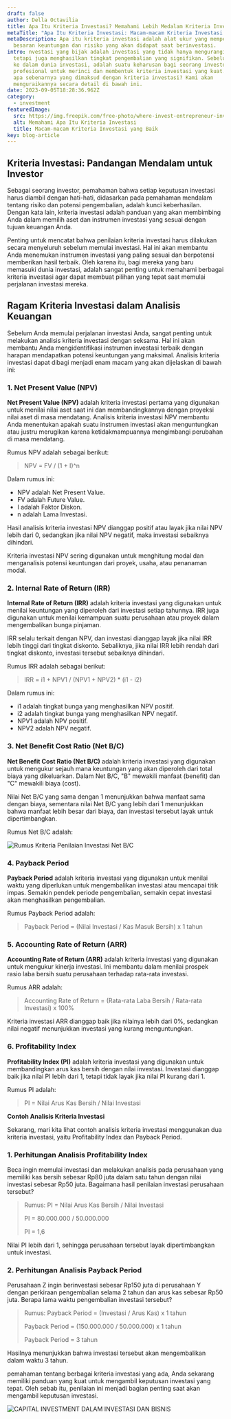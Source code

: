 ```yaml
---
draft: false
author: Della Octavilia
title: Apa Itu Kriteria Investasi? Memahami Lebih Medalam Kriteria Investasi
metaTitle: "Apa Itu Kriteria Investasi: Macam-macam Kriteria Investasi yang Baik"
metaDescription: Apa itu kriteria investasi adalah alat ukur yang memperkirakan
  besaran keuntungan dan risiko yang akan didapat saat berinvestasi.
intro: nvestasi yang bijak adalah investasi yang tidak hanya mengurangi risiko,
  tetapi juga menghasilkan tingkat pengembalian yang signifikan. Sebelum terjun
  ke dalam dunia investasi, adalah suatu keharusan bagi seorang investor
  profesional untuk merinci dan membentuk kriteria investasi yang kuat. Tetapi,
  apa sebenarnya yang dimaksud dengan kriteria investasi? Kami akan
  menguraikannya secara detail di bawah ini.
date: 2023-09-05T18:28:36.962Z
category:
  - investment
featuredImage:
  src: https://img.freepik.com/free-photo/where-invest-entrepreneur-investment-financial-risk-assessment-concept_53876-132587.jpg?w=740&t=st=1660889151~exp=1660889751~hmac=6c084d479ab8b4ed69c0e08b62e1da6fb4fc416e63c459d2bc772746f7bc2c77
  alt: Memahami Apa Itu Kriteria Investasi
  title: Macam-macam Kriteria Investasi yang Baik
key: blog-article
---
```

## Kriteria Investasi: Pandangan Mendalam untuk Investor

Sebagai seorang investor, pemahaman bahwa setiap keputusan investasi harus diambil dengan hati-hati, didasarkan pada pemahaman mendalam tentang risiko dan potensi pengembalian, adalah kunci keberhasilan. Dengan kata lain, kriteria investasi adalah panduan yang akan membimbing Anda dalam memilih aset dan instrumen investasi yang sesuai dengan tujuan keuangan Anda.

Penting untuk mencatat bahwa penilaian kriteria investasi harus dilakukan secara menyeluruh sebelum memulai investasi. Hal ini akan membantu Anda menemukan instrumen investasi yang paling sesuai dan berpotensi memberikan hasil terbaik. Oleh karena itu, bagi mereka yang baru memasuki dunia investasi, adalah sangat penting untuk memahami berbagai kriteria investasi agar dapat membuat pilihan yang tepat saat memulai perjalanan investasi mereka.

## **Ragam Kriteria Investasi dalam Analisis Keuangan**

Sebelum Anda memulai perjalanan investasi Anda, sangat penting untuk melakukan analisis kriteria investasi dengan seksama. Hal ini akan membantu Anda mengidentifikasi instrumen investasi terbaik dengan harapan mendapatkan potensi keuntungan yang maksimal. Analisis kriteria investasi dapat dibagi menjadi enam macam yang akan dijelaskan di bawah ini:

### 1. Net Present Value (NPV)

**Net Present Value (NPV)** adalah kriteria investasi pertama yang digunakan untuk menilai nilai aset saat ini dan membandingkannya dengan proyeksi nilai aset di masa mendatang. Analisis kriteria investasi NPV membantu Anda menentukan apakah suatu instrumen investasi akan menguntungkan atau justru merugikan karena ketidakmampuannya mengimbangi perubahan di masa mendatang.

Rumus NPV adalah sebagai berikut:

> NPV = FV / (1 + I)^n

Dalam rumus ini:

* NPV adalah Net Present Value.
* FV adalah Future Value.
* I adalah Faktor Diskon.
* n adalah Lama Investasi.

Hasil analisis kriteria investasi NPV dianggap positif atau layak jika nilai NPV lebih dari 0, sedangkan jika nilai NPV negatif, maka investasi sebaiknya dihindari.

Kriteria investasi NPV sering digunakan untuk menghitung modal dan menganalisis potensi keuntungan dari proyek, usaha, atau penanaman modal.

### 2. Internal Rate of Return (IRR)

**Internal Rate of Return (IRR)** adalah kriteria investasi yang digunakan untuk menilai keuntungan yang diperoleh dari investasi setiap tahunnya. IRR juga digunakan untuk menilai kemampuan suatu perusahaan atau proyek dalam mengembalikan bunga pinjaman.

IRR selalu terkait dengan NPV, dan investasi dianggap layak jika nilai IRR lebih tinggi dari tingkat diskonto. Sebaliknya, jika nilai IRR lebih rendah dari tingkat diskonto, investasi tersebut sebaiknya dihindari.

Rumus IRR adalah sebagai berikut:

> IRR = i1 + NPV1 / (NPV1 + NPV2) * (i1 - i2)

Dalam rumus ini:

* i1 adalah tingkat bunga yang menghasilkan NPV positif.
* i2 adalah tingkat bunga yang menghasilkan NPV negatif.
* NPV1 adalah NPV positif.
* NPV2 adalah NPV negatif.

### 3. Net Benefit Cost Ratio (Net B/C)

**Net Benefit Cost Ratio (Net B/C)** adalah kriteria investasi yang digunakan untuk mengukur sejauh mana keuntungan yang akan diperoleh dari total biaya yang dikeluarkan. Dalam Net B/C, "B" mewakili manfaat (benefit) dan "C" mewakili biaya (cost).

Nilai Net B/C yang sama dengan 1 menunjukkan bahwa manfaat sama dengan biaya, sementara nilai Net B/C yang lebih dari 1 menunjukkan bahwa manfaat lebih besar dari biaya, dan investasi tersebut layak untuk dipertimbangkan.

Rumus Net B/C adalah:

![Rumus Kriteria Penilaian Investasi Net B/C](https://lh5.googleusercontent.com/c72I6trKf11teV294FWz3MosSBei6R8Ag90EQbP2TTDSRFqhmw2gidb5uyM8C9IW_olVlevRztxQREg8Nw94RLxvNVk1VnnqFGKhaWLjTuWOzi3XzAGWjSr5839HNURCScj3mymDSvucsMIU4GVmb24)

### 4. Payback Period

**Payback Period** adalah kriteria investasi yang digunakan untuk menilai waktu yang diperlukan untuk mengembalikan investasi atau mencapai titik impas. Semakin pendek periode pengembalian, semakin cepat investasi akan menghasilkan pengembalian.

Rumus Payback Period adalah:

> Payback Period = (Nilai Investasi / Kas Masuk Bersih) x 1 tahun

### 5. Accounting Rate of Return (ARR)

**Accounting Rate of Return (ARR)** adalah kriteria investasi yang digunakan untuk mengukur kinerja investasi. Ini membantu dalam menilai prospek rasio laba bersih suatu perusahaan terhadap rata-rata investasi.

Rumus ARR adalah:

> Accounting Rate of Return = (Rata-rata Laba Bersih / Rata-rata Investasi) x 100%

Kriteria investasi ARR dianggap baik jika nilainya lebih dari 0%, sedangkan nilai negatif menunjukkan investasi yang kurang menguntungkan.

### 6. Profitability Index

**Profitability Index (PI)** adalah kriteria investasi yang digunakan untuk membandingkan arus kas bersih dengan nilai investasi. Investasi dianggap baik jika nilai PI lebih dari 1, tetapi tidak layak jika nilai PI kurang dari 1.

Rumus PI adalah:

> PI = Nilai Arus Kas Bersih / Nilai Investasi

**Contoh Analisis Kriteria Investasi**

Sekarang, mari kita lihat contoh analisis kriteria investasi menggunakan dua kriteria investasi, yaitu Profitability Index dan Payback Period.

### 1. Perhitungan Analisis Profitability Index

Beca ingin memulai investasi dan melakukan analisis pada perusahaan yang memiliki kas bersih sebesar Rp80 juta dalam satu tahun dengan nilai investasi sebesar Rp50 juta. Bagaimana hasil penilaian investasi perusahaan tersebut?

> Rumus: PI = Nilai Arus Kas Bersih / Nilai Investasi
>
> PI = 80.000.000 / 50.000.000
>
> PI = 1,6

Nilai PI lebih dari 1, sehingga perusahaan tersebut layak dipertimbangkan untuk investasi.

### 2. Perhitungan Analisis Payback Period

Perusahaan Z ingin berinvestasi sebesar Rp150 juta di perusahaan Y dengan perkiraan pengembalian selama 2 tahun dan arus kas sebesar Rp50 juta. Berapa lama waktu pengembalian investasi tersebut?

> Rumus: Payback Period = (Investasi / Arus Kas) x 1 tahun
>
> Payback Period = (150.000.000 / 50.000.000) x 1 tahun
>
> Payback Period = 3 tahun

Hasilnya menunjukkan bahwa investasi tersebut akan mengembalikan dalam waktu 3 tahun.

pemahaman tentang berbagai kriteria investasi yang ada, Anda sekarang memiliki panduan yang kuat untuk mengambil keputusan investasi yang tepat. Oleh sebab itu, penilaian ini menjadi bagian penting saat akan mengambil keputusan investasi.

![CAPITAL INVESTMENT DALAM INVESTASI DAN BISNIS](https://icx.id/img/snapinsta.app_346119647_1435083573982006_484823168912654359_n_1080-1-.jpg)